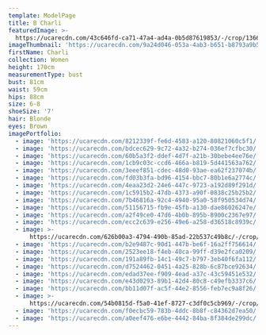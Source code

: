 ```yaml
---
template: ModelPage
title: B Charli
featuredImage: >-
  https://ucarecdn.com/43c646fd-ca71-47a4-ad4a-0b5d87619853/-/crop/1366x846/0,388/-/preview/
imageThumbnail: 'https://ucarecdn.com/9a24d046-053a-4ab3-b651-b8793a9b59a2/'
firstName: Charli
collection: Women
height: 170cm
measurementType: bust
bust: 81cm
waist: 59cm
hips: 88cm
size: 6-8
shoeSize: '7'
hair: Blonde
eyes: Brown
imagePortfolio:
  - image: 'https://ucarecdn.com/8212339f-fe6d-4583-a120-80821060c5f1/'
  - image: 'https://ucarecdn.com/bdcec629-9c72-4a32-b274-036ef7cfbc30/'
  - image: 'https://ucarecdn.com/60b5a3f2-ddef-4d7f-a21b-30bebe4ee76e/'
  - image: 'https://ucarecdn.com/1cb9c03c-ccd6-466a-b819-5d441563a762/'
  - image: 'https://ucarecdn.com/3eeef851-cdec-48d0-93ae-ea62f237074b/'
  - image: 'https://ucarecdn.com/fd03b3fa-bd96-4154-bbc7-80b1e6a2774c/'
  - image: 'https://ucarecdn.com/4eaa23d2-24e6-447c-9723-a192d89f291d/'
  - image: 'https://ucarecdn.com/1c5915b2-47db-4373-a90f-0838c25b25b2/'
  - image: 'https://ucarecdn.com/7b46816a-92c4-4940-95a0-58f950534d74/'
  - image: 'https://ucarecdn.com/51156715-fb9e-45fb-a130-dae86026247e/'
  - image: 'https://ucarecdn.com/a2f49ce0-47d6-4b0b-895b-8900c2367e97/'
  - image: 'https://ucarecdn.com/ecc2c639-e256-49e6-a258-d36518c8939c/'
  - image: >-
      https://ucarecdn.com/626b00a3-4794-490b-85ad-22b537c49b8c/-/crop/1782x1376/0,191/-/preview/-/rotate/90/
  - image: 'https://ucarecdn.com/b2e9487c-90d1-447b-be6f-16a2ff756614/'
  - image: 'https://ucarecdn.com/2523ee18-f4eb-40ca-99ff-d39e2fca0209/'
  - image: 'https://ucarecdn.com/191a89fb-14c1-49c7-b797-3eb40f6fa112/'
  - image: 'https://ucarecdn.com/d7524462-0451-4a25-828b-6c87bce92634/'
  - image: 'https://ucarecdn.com/edad37ee-f909-4ead-a37c-43c59451e532/'
  - image: 'https://ucarecdn.com/e43d0293-89b1-42d4-80c8-c49efb3337c6/'
  - image: 'https://ucarecdn.com/bb11d07f-ac5f-44e2-8556-feb7ec9a8f26/'
  - image: >-
      https://ucarecdn.com/54b0815d-f5a0-41ef-8727-c3df0c5cb969/-/crop/964x1116/114,635/-/preview/
  - image: 'https://ucarecdn.com/f0ecbc59-783b-4ddc-8b8f-c84362d7ea50/'
  - image: 'https://ucarecdn.com/a0eef476-e6be-4442-84ba-8f384de299dc/'
---
```


